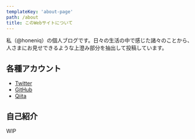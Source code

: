 ```yaml
---
templateKey: 'about-page'
path: /about
title: このWebサイトについて
---
```

私（@honeniq）の個人ブログです。日々の生活の中で感じた諸々のことから、
人さまにお見せできるような上澄み部分を抽出して投稿しています。

## 各種アカウント

- [Twitter](https://twitter.com/honeniq)
- [GitHub](https://github.com/honeniq)
- [Qiita](https://qiita.com/honeniq)

## 自己紹介

WIP
